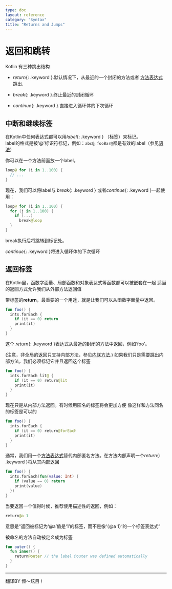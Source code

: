 ```yaml
---
type: doc
layout: reference
category: "Syntax"
title: "Returns and Jumps"
---
```


# 返回和跳转


Kotlin 有三种跳出结构

* *return*{: .keyword }.默认情况下，从最近的一个封闭的方法或者 [方法表达式](lambdas.html#function-expressions)跳出.

* *break*{: .keyword }.终止最近的封闭循环

* *continue*{: .keyword }.直接进入循环体的下次循环

## 中断和继续标签
 
在Kotlin中任何表达式都可以用*label*{: .keyword } （标签）来标记。  
label的格式是被'@'标识符标记，例如：`abc@`, `fooBar@`都是有效的label（参见[语法](grammar.html#label)）  
  
你可以在一个方法前面放一个label。
``` kotlin
loop@ for (i in 1..100) {
  // ...
}
```

现在，我们可以将label与 *break*{: .keyword } 或者*continue*{: .keyword }一起使用：

``` kotlin
loop@ for (i in 1..100) {
  for (j in 1..100) {
    if (...)
      break@loop
  }
}
```

break执行后将跳转到标记处。

*continue*{: .keyword }将进入循环体的下次循环


## 返回标签

在Kotlin里，函数字面量、局部函数和对象表达式等函数都可以被嵌套在一起
适当的返回方式允许我们从外部方法返回值  

带标签的**return**，最重要的一个用途，就是让我们可以从函数字面量中返回。

``` kotlin
fun foo() {
  ints.forEach {
    if (it == 0) return
    print(it)
  }
}
```


这个 *return*{: .keyword }表达式从最近的封闭的方法中返回，例如‘foo’。

 (注意，非全局的返回只支持内部方法，参见[内联方法](inline-functions.html).)
如果我们只是需要跳出内部方法，我们必须标记它并且返回这个标签
``` kotlin
fun foo() {
  ints.forEach lit@ {
    if (it == 0) return@lit
    print(it)
  }
}
```


现在只是从内部方法返回。有时候用匿名的标签将会更加方便 
像这样和方法同名的标签是可以的

``` kotlin
fun foo() {
  ints.forEach {
    if (it == 0) return@forEach
    print(it)
  }
}
```
 
通常，我们用一个[方法表达式](lambdas.html#function-expressions)替代内部匿名方法。在方法内部声明一个*return*{: .keyword }将从其内部返回

``` kotlin
fun foo() {
  ints.forEach(fun(value: Int) {
    if (value == 0) return
    print(value)
  })
}
```


当要返回一个值得时候，推荐使用描述性的返回，例如：
``` kotlin
return@a 1
```

 
意思是“返回被标记为‘@a’值是‘1’的标签，而不是像‘（@a 1）’的一个标签表达式”

被命名的方法自动被定义成为标签

``` kotlin
fun outer() {
  fun inner() {
    return@outer // the label @outer was defined automatically
  }
}                                                                             
```

---

翻译BY 恒～炫目！


